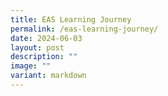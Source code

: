 ```yaml
---
title: EAS Learning Journey
permalink: /eas-learning-journey/
date: 2024-06-03
layout: post
description: ""
image: ""
variant: markdown
---
```

